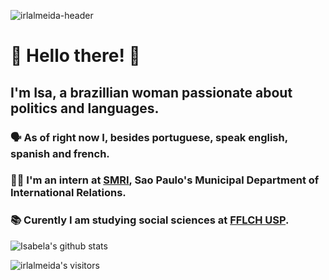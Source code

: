 ![irlalmeida-header](https://user-images.githubusercontent.com/27395209/174879503-481b2b04-f0fc-446f-8602-4a95b94b1bc8.gif)

# :handshake: Hello there! :handshake:
## I'm Isa, a brazillian woman passionate about politics and languages. 

### :speaking_head: As of right now I, besides portuguese, speak english, spanish and french.

### :woman_technologist: I'm an intern at [SMRI](https://www.prefeitura.sp.gov.br/cidade/secretarias/relacoes_internacionais/), Sao Paulo's Municipal Department of International Relations.

### :books: Curently I am studying social sciences at [**FFLCH USP**](https://fflch.usp.br/).

![Isabela's github stats](https://github-readme-stats.vercel.app/api?username=irlalmeida&count_private=true&show_icons=true&hide=issues,stars&hide_border=true&theme=react)

<img alt="irlalmeida's visitors" src="https://komarev.com/ghpvc/?username=irlalmeida&color=61dafb&style=flat&label=visitors" />
